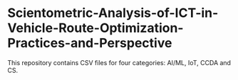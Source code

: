 # Scientometric-Analysis-of-ICT-in-Vehicle-Route-Optimization-Practices-and-Perspective
This repository contains CSV files for four categories: AI/ML, IoT, CCDA and CS.
